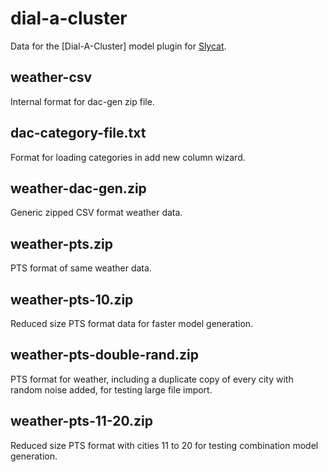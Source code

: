 # dial-a-cluster
Data for the [Dial-A-Cluster] model plugin for [Slycat](https://github.com/sandialabs/slycat).

## weather-csv ##
Internal format for dac-gen zip file.

## dac-category-file.txt ##
Format for loading categories in add new column wizard.

## weather-dac-gen.zip ##
Generic zipped CSV format weather data.

## weather-pts.zip ##
PTS format of same weather data.

## weather-pts-10.zip ##
Reduced size PTS format data for faster model generation.

## weather-pts-double-rand.zip ##
PTS format for weather, including a duplicate copy of every city with random noise added, for testing large file import.

## weather-pts-11-20.zip ##
Reduced size PTS format with cities 11 to 20 for testing combination model generation.
 
